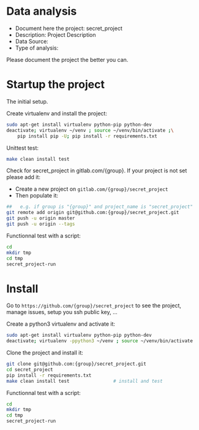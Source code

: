 # Data analysis
- Document here the project: secret_project
- Description: Project Description
- Data Source:
- Type of analysis:

Please document the project the better you can.

# Startup the project

The initial setup.

Create virtualenv and install the project:
```bash
sudo apt-get install virtualenv python-pip python-dev
deactivate; virtualenv ~/venv ; source ~/venv/bin/activate ;\
    pip install pip -U; pip install -r requirements.txt
```

Unittest test:
```bash
make clean install test
```

Check for secret_project in gitlab.com/{group}.
If your project is not set please add it:

- Create a new project on `gitlab.com/{group}/secret_project`
- Then populate it:

```bash
##   e.g. if group is "{group}" and project_name is "secret_project"
git remote add origin git@github.com:{group}/secret_project.git
git push -u origin master
git push -u origin --tags
```

Functionnal test with a script:

```bash
cd
mkdir tmp
cd tmp
secret_project-run
```

# Install

Go to `https://github.com/{group}/secret_project` to see the project, manage issues,
setup you ssh public key, ...

Create a python3 virtualenv and activate it:

```bash
sudo apt-get install virtualenv python-pip python-dev
deactivate; virtualenv -ppython3 ~/venv ; source ~/venv/bin/activate
```

Clone the project and install it:

```bash
git clone git@github.com:{group}/secret_project.git
cd secret_project
pip install -r requirements.txt
make clean install test                # install and test
```
Functionnal test with a script:

```bash
cd
mkdir tmp
cd tmp
secret_project-run
```
